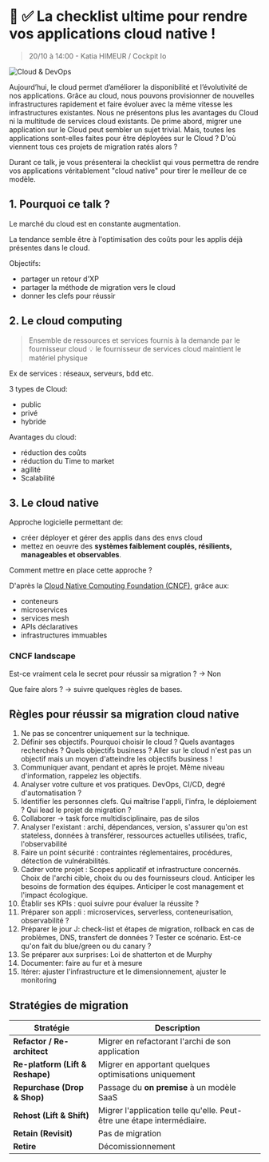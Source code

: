 
#  📝 ✅ La checklist ultime pour rendre vos applications cloud native !
> 20/10 à 14:00 - Katia HIMEUR / Cockpit Io

![Cloud & DevOps](https://img.shields.io/badge/Cloud%20&%20DevOps-green)

Aujourd’hui, le cloud permet d’améliorer la disponibilité et l’évolutivité de nos applications. Grâce au cloud, nous pouvons provisionner de nouvelles infrastructures rapidement et faire évoluer avec la même vitesse les infrastructures existantes. Nous ne présentons plus les avantages du Cloud ni la multitude de services cloud existants. De prime abord, migrer une application sur le Cloud peut sembler un sujet trivial. Mais, toutes les applications sont-elles faites pour être déployées sur le Cloud ? D'où viennent tous ces projets de migration ratés alors ?

Durant ce talk, je vous présenterai la checklist qui vous permettra de rendre vos applications véritablement "cloud native" pour tirer le meilleur de ce modèle.

## 1. Pourquoi ce talk ?
Le marché du cloud est en constante augmentation.

La tendance semble être à l'optimisation des coûts pour les applis déjà présentes dans le cloud.

Objectifs:
- partager un retour d'XP
- partager la méthode de migration vers le cloud
- donner les clefs pour réussir

## 2. Le cloud computing
> Ensemble de ressources et services fournis à la demande par le fournisseur cloud
 :bulb: le fournisseur de services cloud maintient le matériel physique
 
Ex de services : réseaux, serveurs, bdd etc.
 
3 types de Cloud:
- public
- privé
- hybride
 
 Avantages du cloud:
 - réduction des coûts
 - réduction du Time to market
 - agilité
 - Scalabilité
 
 ## 3. Le cloud native
 Approche logicielle permettant de:
 - créer déployer et gérer des applis dans des envs cloud
 - mettez en oeuvre des **systèmes faiblement couplés, résilients, manageables et observables**.
 
Comment mettre en place cette approche ?

D'après la [Cloud Native Computing Foundation (CNCF)](https://www.cncf.io/), grâce aux:
- conteneurs
- microservices
- services mesh 
- APIs déclaratives
- infrastructures immuables

### CNCF landscape

Est-ce vraiment cela le secret pour réussir sa migration ?
&rarr; Non

Que faire alors ? 
&rarr; suivre quelques règles de bases.

## Règles pour réussir sa migration cloud native
1. Ne pas se concentrer uniquement sur la technique. 
2. Définir ses objectifs. Pourquoi choisir le cloud ? Quels avantages recherchés ? Quels objectifs business ? Aller sur le cloud n'est pas un objectif mais un moyen d'atteindre les objectifs business !
3. Communiquer avant, pendant et après le projet. Même niveau d'information, rappelez les objectifs.
4. Analyser votre culture et vos pratiques. DevOps, CI/CD, degré d'automatisation ?
5. Identifier les personnes clefs. Qui maîtrise l'appli, l'infra, le déploiement ? Qui lead le projet de migration ?
6. Collaborer &rarr; task force multidisciplinaire, pas de silos
7. Analyser l'existant : archi, dépendances, version, s'assurer qu'on est stateless, données à transférer, ressources actuelles utilisées, trafic, l'observabilité
8. Faire un point sécurité : contraintes réglementaires, procédures, détection de vulnérabilités.
9. Cadrer votre projet : Scopes applicatif et infrastructure concernés. Choix de l'archi cible, choix du ou des fournisseurs cloud. Anticiper les besoins de formation des équipes. Anticiper le cost management et l'impact écologique.
10. Établir ses KPIs : quoi suivre pour évaluer la réussite ?
11. Préparer son appli : microservices, serverless, conteneurisation, observabilité ?
12. Préparer le jour J: check-list et étapes de migration, rollback en cas de problèmes, DNS, transfert de données ? Tester ce scénario. Est-ce qu'on fait du blue/green ou du canary ?
13. Se préparer aux surprises: Loi de shatterton et de Murphy
14. Documenter: faire au fur et à mesure
15. Itérer: ajuster l'infrastructure et le dimensionnement, ajuster le monitoring

## Stratégies de migration

| Stratégie | Description  |
|----|----|
|  **Refactor / Re-architect**  | Migrer en refactorant l'archi de son application   |
| **Re-platform (Lift & Reshape)**  | Migrer en apportant quelques optimisations uniquement |
| **Repurchase (Drop & Shop)**   | Passage du **on premise** à un modèle SaaS |
|  **Rehost (Lift & Shift)**  | Migrer l'application telle qu'elle. Peut-être une étape intermédiaire. |
   |  **Retain (Revisit)**  | Pas de migration |
| **Retire**   | Décomissionnement   |
 
